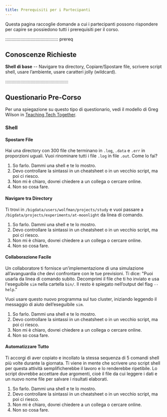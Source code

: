 ```yaml
---
title: Prerequisiti per i Partecipanti
---
```


Questa pagina raccoglie domande a cui i partecipanti possono rispondere per capire
se possiedono tutti i prerequisiti per il corso.

::::::::::::::::::::::::::::::::::::::::::  prereq

## Conoscenze Richieste

**Shell di base** -- Navigare tra directory, Copiare/Spostare file, scrivere script
shell, usare l’ambiente, usare caratteri jolly (wildcard).

::::::::::::::::::::::::::::::::::::::::::::::::::

## Questionario Pre-Corso

Per una spiegazione su questo tipo di questionario, vedi il modello di Greg Wilson in [Teaching
Tech Together](https://teachtogether.tech/en/index.html#s:checklists-preassess).

### Shell

#### Spostare File

Hai una directory con 300 file che terminano in `.log`, `.data` e `.err` in proporzioni uguali.
Vuoi rinominare tutti i file `.log` in file `.out`. Come lo fai?

1. So farlo. Dammi una shell e te lo mostro.
2. Devo controllare la sintassi in un cheatsheet o in un vecchio script, ma poi ci riesco.
3. Non mi è chiaro, dovrei chiedere a un collega o cercare online.
4. Non so cosa fare.

#### Navigare tra Directory

Ti trovi in `/bigdata/users/wolfman/projects/study` e vuoi passare a
`/bigdata/projects/experiments/at-moonlight` da linea di comando.

1. So farlo. Dammi una shell e te lo mostro.
2. Devo controllare la sintassi in un cheatsheet o in un vecchio script, ma poi ci riesco.
3. Non mi è chiaro, dovrei chiedere a un collega o cercare online.
4. Non so cosa fare.

#### Collaborazione Facile

Un collaboratore ti fornisce un’implementazione di una simulazione all’avanguardia
che devi confrontare con le tue previsioni. Ti dice: "Puoi usarla da linea di comando subito.
Decomprimi il file che ti ho inviato e usa l'eseguibile `sim` nella cartella `bin/`.
Il resto è spiegato nell’output del flag `--help`."

Vuoi usare questo nuovo programma sul tuo cluster, iniziando leggendo il messaggio di aiuto dell’eseguibile `sim`.

1. So farlo. Dammi una shell e te lo mostro.
2. Devo controllare la sintassi in un cheatsheet o in un vecchio script, ma poi ci riesco.
3. Non mi è chiaro, dovrei chiedere a un collega o cercare online.
4. Non so cosa fare.

#### Automatizzare Tutto

Ti accorgi di aver copiato e incollato la stessa sequenza di 5 comandi shell più volte durante la giornata.
Ti viene in mente che scrivere uno script shell per questa attività semplificherebbe il lavoro e lo renderebbe ripetibile.
Lo script dovrebbe accettare due argomenti, cioè il file da cui leggere i dati e un nuovo nome file per salvare i risultati elaborati.

1. So farlo. Dammi una shell e te lo mostro.
2. Devo controllare la sintassi in un cheatsheet o in un vecchio script, ma poi ci riesco.
3. Non mi è chiaro, dovrei chiedere a un collega o cercare online.
4. Non so cosa fare.

